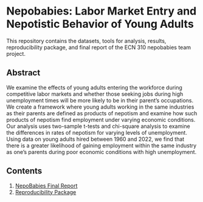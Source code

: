 # Nepobabies: Labor Market Entry and Nepotistic Behavior of Young Adults

This repository contains the datasets, tools for analysis, results, reproducibility package, and final report of the ECN 310 nepobabies team project.

## Abstract
We examine the effects of young adults entering the workforce during competitive labor markets and whether those seeking jobs during high unemployment times will be more likely to be in their parent’s occupations. We create a framework where young adults working in the same industries as their parents are defined as products of nepotism and examine how such products of nepotism find employment under varying economic conditions. Our analysis uses two-sample t-tests and chi-square analysis to examine the differences in rates of nepotism for varying levels of unemployment. Using data on young adults hired between 1960 and 2022, we find that there is a greater likelihood of gaining employment within the same industry as one’s parents during poor economic conditions with high unemployment.


## Contents
1. [NepoBabies Final Report](https://github.com/ecn310/course-project-nepobabies/blob/a468175a959019b3ea12d4266611efbba23880b8/NepoBabies_Final_Report.pdf)
2. [Reproducibility Package](https://github.com/ecn310/course-project-nepobabies/blob/main/Reproducibility%20Package)

